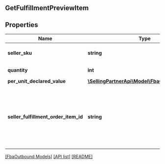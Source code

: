 ## GetFulfillmentPreviewItem

## Properties

Name | Type | Description | Notes
------------ | ------------- | ------------- | -------------
**seller_sku** | **string** | The seller SKU of the item. |
**quantity** | **int** | The item quantity. |
**per_unit_declared_value** | [**\SellingPartnerApi\Model\FbaOutbound\Money**](Money.md) |  | [optional]
**seller_fulfillment_order_item_id** | **string** | A fulfillment order item identifier that the seller creates to track items in the fulfillment preview. |

[[FbaOutbound Models]](../) [[API list]](../../Api) [[README]](../../../README.md)
